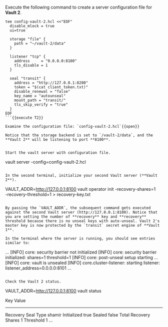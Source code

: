 
Execute the following command to create a server configuration file for **Vault 2**.

```
tee config-vault-2.hcl <<"EOF"
  disable_mlock = true
  ui=true

  storage "file" {
    path = "~/vault-2/data"
  }

  listener "tcp" {
    address     = "0.0.0.0:8100"
    tls_disable = 1
  }

  seal "transit" {
    address = "http://127.0.0.1:8200"
    token = "$(cat client_token.txt)"
    disable_renewal = "false"
    key_name = "autounseal"
    mount_path = "transit/"
    tls_skip_verify = "true"
  }
EOF
```{{execute T2}}

Examine the configuration file: `config-vault-2.hcl`{{open}}

Notice that the storage backend is set to `/vault-2/data`, and the **Vault 2** will be listening to port **8100**.


Start the vault server with configuration file.

```
vault server -config=config-vault-2.hcl
```{{execute T2}}

In the second terminal, initialize your second Vault server (**Vault 2**).

```
VAULT_ADDR=http://127.0.0.1:8100 vault operator init -recovery-shares=1 \
         -recovery-threshold=1 > recovery-key.txt
```{{execute T2}}

By passing the `VAULT_ADDR`, the subsequent command gets executed against the second Vault server (http://127.0.0.1:8100). Notice that you are setting the number of **recovery** key and **recovery** threshold because there is no unseal keys with auto-unseal. Vault 2's master key is now protected by the `transit` secret engine of **Vault 1**.

In the terminal where the server is running, you should see entries similar to:

```
...
[INFO]  core: security barrier not initialized
[INFO]  core: security barrier initialized: shares=1 threshold=1
[INFO]  core: post-unseal setup starting
...
[INFO]  core: vault is unsealed
[INFO]  core.cluster-listener: starting listener: listener_address=0.0.0.0:8101
...
```

Check the Vault 2 status.

```
VAULT_ADDR=http://127.0.0.1:8100 vault status

Key                      Value
---                      -----
Recovery Seal Type       shamir
Initialized              true
Sealed                   false
Total Recovery Shares    1
Threshold                1
...
```{{execute T2}}
